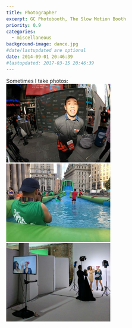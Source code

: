```yaml
---
title: Photographer
excerpt: GC Photobooth, The Slow Motion Booth
priority: 0.9
categories:
  - miscellaneous
background-image: dance.jpg
#date/lastupdated are optional
date: 2014-09-01 20:46:39
#lastupdated: 2017-03-15 20:46:39
---
```

Sometimes I take photos:<br>
<img src = "../images/photo1.jpg" width="280">
<img src = "../images/photo2.jpg" width="280">
<img src = "../images/photo3.jpg" width="280">
